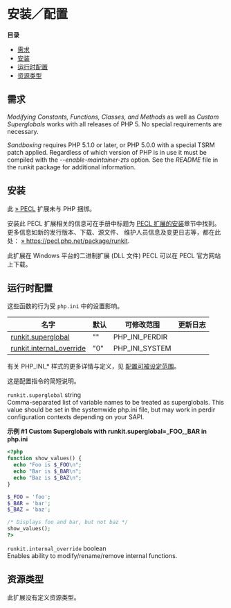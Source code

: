 安装／配置
==========

**目录**

-   [需求](/runkit/setup.html#需求)
-   [安装](/runkit/setup.html#安装)
-   [运行时配置](/runkit/setup.html#运行时配置)
-   [资源类型](/runkit/setup.html#资源类型)

需求
----

*Modifying Constants, Functions, Classes, and Methods* as well as
*Custom Superglobals* works with all releases of PHP 5. No special
requirements are necessary.

*Sandboxing* requires PHP 5.1.0 or later, or PHP 5.0.0 with a special
TSRM patch applied. Regardless of which version of PHP is in use it must
be compiled with the *--enable-maintainer-zts* option. See the *README*
file in the runkit package for additional information.

安装
----

此 <a href="https://pecl.php.net/" class="link external">» PECL</a>
扩展未与 PHP 捆绑。

安装此 PECL 扩展相关的信息可在手册中标题为
<a href="/install/pecl.html" class="link">PECL 扩展的安装</a>章节中找到。更多信息如新的发行版本、下载、源文件、
维护人员信息及变更日志等，都在此处：
<a href="https://pecl.php.net/package/runkit" class="link external">» https://pecl.php.net/package/runkit</a>.

此扩展在 Windows 平台的二进制扩展 (DLL 文件) PECL 可以在 PECL
官方网站上下载。

运行时配置
----------

这些函数的行为受 `php.ini` 中的设置影响。

| 名字                                                                    | 默认 | 可修改范围       | 更新日志 |
|-------------------------------------------------------------------------|------|------------------|----------|
| <a href="/runkit/setup.html#" class="link">runkit.superglobal</a>       | ""   | PHP\_INI\_PERDIR |          |
| <a href="/runkit/setup.html#" class="link">runkit.internal_override</a> | "0"  | PHP\_INI\_SYSTEM |          |

有关 PHP\_INI\_\* 样式的更多详情与定义，见
<a href="/configuration/changes/modes.html" class="xref">配置可被设定范围</a>。

这是配置指令的简短说明。

`runkit.superglobal` <span class="type">string</span>  
<span class="simpara"> Comma-separated list of variable names to be
treated as superglobals. This value should be set in the systemwide
php.ini file, but may work in perdir configuration contexts depending on
your SAPI. </span>

**示例 \#1 Custom Superglobals with runkit.superglobal=\_FOO,\_BAR in
php.ini**

``` php
<?php
function show_values() {
  echo "Foo is $_FOO\n";
  echo "Bar is $_BAR\n";
  echo "Baz is $_BAZ\n";
}

$_FOO = 'foo';
$_BAR = 'bar';
$_BAZ = 'baz';

/* Displays foo and bar, but not baz */
show_values();
?>
```

`runkit.internal_override` <span class="type">boolean</span>  
<span class="simpara"> Enables ability to modify/rename/remove internal
functions. </span>

资源类型
--------

此扩展没有定义资源类型。
